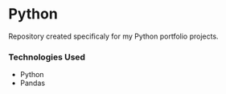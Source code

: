 # Python
Repository created specificaly for my Python portfolio projects.

### Technologies Used
- Python
- Pandas
